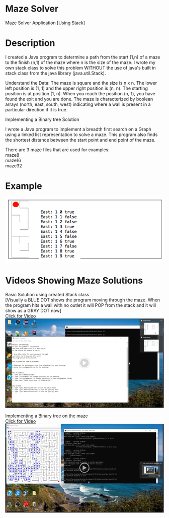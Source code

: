 # Maze Solver

Maze Solver Application [Using Stack]


# Description

I created a	Java	program	to determine a path	from the start (1,n) of a maze to the finish (n,1) of the maze where n is the size of the maze. I wrote my own stack class to solve this problem WITHOUT the use of java's built in stack class from the java library (java.util.Stack).


			
Understand	the	Data:	The	maze	is	square	and	the	size	is	n	x	n.	The	lower	left	position	is (1,	1)	and	the	upper	right	position	is	(n,	n).	The	starting	position	is	at	position	(1,	n).	When	you	reach	the	position	(n,	1),	you	have	found	the	exit	and	you	are	done. The	maze	is characterized	by	 boolean arrays (north, east, south, west) indicating where a wall is present in a particular direction if it is true.

Implementing a Binary tree Solution

I wrote a Java program to implement a breadth first search 
on a Graph using a linked list representation to solve a maze. This program also finds the
shortest distance between the start point and end point of the maze.



There are 3 maze files that are used for examples:<br>
maze8<br>
maze16<br>
maze32<br>



# Example

<img src="/Image/maze1.PNG">

# Videos Showing Maze Solutions

Basic Solution using created Stack class<br>
[Visually a BLUE DOT shows the program moving through the maze. When the program hits a wall with no outlet it will POP from the stack and it will show as a GRAY DOT now]<br>
[Click for Video<img src="/Image/maze2.PNG"></img>](https://drive.google.com/open?id=1CO9fffzwb_0QKbJAaBSdBaWfLFcu4BNh)

Implementing a Binary tree on the maze<br>
[Click for Video<img src="/Image/maze3.PNG"></img>](https://drive.google.com/open?id=1KQPYE5VXR9cUhJ9Nh2LXkyfbiSBmz3dF)
